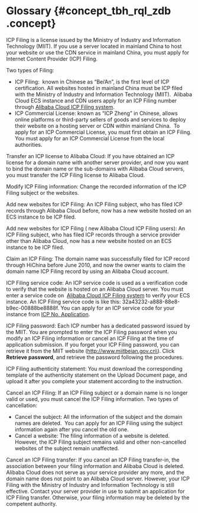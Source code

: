 # Glossary {#concept_tbh_rql_zdb .concept}

ICP Filing is a license issued by the Ministry of Industry and Information Technology \(MIIT\). If you use a server located in mainland China to host your website or use the CDN service in mainland China, you must apply for Internet Content Provider \(ICP\) Filing.

Two types of Filing:

-   ICP Filing:  known in Chinese as “Bei’An”, is the first level of ICP certification. All websites hosted in mainland China must be ICP filed with the Ministry of Industry and Information Technology \(MIIT\).  Alibaba Cloud ECS instance and CDN users apply for an ICP Filing number through [Alibaba Cloud ICP Filing system](https://beian.aliyun.com/).
-   ICP Commercial License: known as “ICP Zheng” in Chinese, allows online platforms or third-party sellers of goods and services to deploy their website on a hosting server or CDN within mainland China.  To apply for an ICP Commercial License, you must first obtain an ICP Filing. You must apply for an ICP Commercial License from the local authorities.

Transfer an ICP license to Alibaba Cloud: If you have obtained an ICP license for a domain name with another server provider, and now you want to bind the domain name or the sub-domains with Alibaba Cloud servers, you must transfer the ICP Filing license to Alibaba Cloud.

Modify ICP Filing information: Change the recorded information of the ICP Filing subject or the websites.

Add new websites for ICP Filing: An ICP Filing subject, who has filed ICP records through Alibaba Cloud before, now has a new website hosted on an ECS instance to be ICP filed.

Add new websites for ICP Filing \( new Alibaba Cloud ICP Filing users\): An ICP Filing subject, who has filed ICP records through a service provider other than Alibaba Cloud, now has a new website hosted on an ECS instance to be ICP filed.

Claim an ICP Filing: The domain name was successfully filed for ICP record through HiChina before June 2010, and now the owner wants to claim the domain name ICP Filing record by using an Alibaba Cloud account.

ICP Filing service code: An ICP service code is used as a verification code to verify that the website is hosted on an Alibaba Cloud server. You must enter a service code on  [Alibaba Cloud ICP Filing system](http://beian.aliyun.com/) to verify your ECS instance. An ICP Filing service code is like this: 32a43232-a888-88e8-b9ec-00888be8888f. You can apply for an ICP service code for your instance from [ICP No. Application](https://bsn.console.aliyun.com/).

ICP Filing password: Each ICP number has a dedicated password issued by the MIIT. You are prompted to enter the ICP Filing password when you modify an ICP Filing information or cancel an ICP Filing at the time of application submission. If you forget your ICP Filing password, you can retrieve it from the MIIT website \(http://www.miitbeian.gov.cn\). Click **Retrieve password**, and retrieve the password following the procedures.

ICP Filing authenticity statement: You must download the corresponding template of the authenticity statement on the Upload Document page, and upload it after you complete your statement according to the instruction.

Cancel an ICP Filing: If an ICP Filing subject or a domain name is no longer valid or used, you must cancel the ICP Filing information. Two types of cancellation:

-   Cancel the subject: All the information of the subject and the domain names are deleted.  You can apply for an ICP Filing using the subject information again after you cancel the old one.
-   Cancel a website: The filing information of a website is deleted. However, the ICP Filing subject remains valid and other non-cancelled websites of the subject remain unaffected.

Cancel an ICP Filing transfer: If you cancel an ICP Filing transfer-in, the association between your filing information and Alibaba Cloud is deleted. Alibaba Cloud does not serve as your service provider any more, and the domain name does not point to an Alibaba Cloud server. However, your ICP Filing with the Ministry of Industry and Information Technology is still effective. Contact your server provider in use to submit an application for ICP Filing transfer. Otherwise, your filing information may be deleted by the competent authority.

